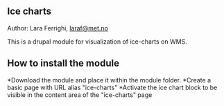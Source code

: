 ## Ice charts

Author: Lara Ferrighi, laraf@met.no

This is a drupal module for visualization of ice-charts on WMS. 

## How to install the module
*Download the module and place it within the module folder. 
*Create a basic page with URL alias "ice-charts"
*Activate the ice chart block to be visible in the content area of the "ice-charts" page
